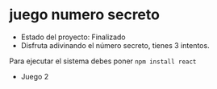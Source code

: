 <h1>juego numero secreto</h1> 

- Estado del proyecto: Finalizado
- Disfruta adivinando el número secreto, tienes 3 intentos.

 Para ejecutar el sistema debes poner
     ```npm install react ```

- Juego 2
